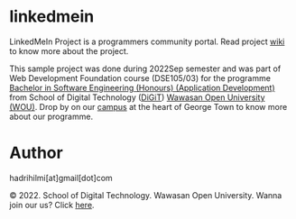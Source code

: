 # linkedmein

LinkedMeIn Project is a programmers community portal. Read project [wiki](https://github.com/hadrihl/linkedmein/wiki) to know more about the project. 

This sample project was done during 2022Sep semester and was part of Web Development Foundation course (DSE105/03) for the programme [Bachelor in Software Engineering (Honours) (Application Development)](https://www.wou.edu.my/programmes/school-of-digital-technology/bachelor-in-software-engineering-honours-application-development/) from School of Digital Technology ([DiGiT](https://www.wou.edu.my/programmes/school-of-digital-technology/)) [Wawasan Open University (WOU)](https://www.wou.edu.my/). Drop by on our [campus](https://goo.gl/maps/DKxJUKngxzDQKcrR9) at the heart of George Town to know more about our programme.

# Author 

hadrihilmi[at]gmail[dot]com

© 2022. School of Digital Technology. Wawasan Open University. Wanna join our us? Click [here](https://www.wou.edu.my/programmes/school-of-digital-technology/bachelor-in-software-engineering-honours-application-development/).
